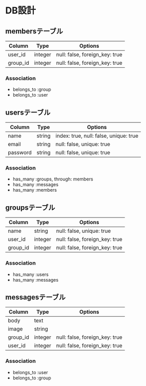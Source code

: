 # DB設計

## membersテーブル
|Column|Type|Options|
|------|----|-------|
|user_id|integer|null: false, foreign_key: true|
|group_id|integer|null: false, foreign_key: true|
### Association
- belongs_to :group
- belongs_to :user

## usersテーブル
|Column|Type|Options|
|------|----|-------|
|name|string|index: true, null: false, unique: true|
|email|string|null: false, unique: true|
|password|string|null: false, unique: true|
### Association
- has_many :groups, through: members
- has_many :messages
- has_many :members

## groupsテーブル
|Column|Type|Options|
|------|----|-------|
|name|string|null: false, unique: true|
|user_id|integer|null: false, foreign_key: true|
|group_id|integer|null: false, foreign_key: true|
### Association
- has_many :users
- has_many :messages

## messagesテーブル
|Column|Type|Options|
|------|----|-------|
|body|text|
|image|string|
|group_id|integer|null: false, foreign_key: true|
|user_id|integer|null: false, foreign_key: true|
### Association
- belongs_to :user
- belongs_to :group
